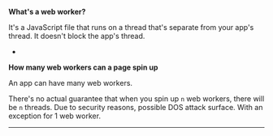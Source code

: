 **What's a web worker?**

It's a JavaScript file that runs on a thread that's separate from your app's thread.
It doesn't block the app's thread.

-
**How many web workers can a page spin up**

An app can have many web workers.

There's no actual guarantee that when you spin up `n` web workers, there will be `n` threads.
Due to security reasons, possible DOS attack surface.
With an exception for 1 web worker.

---

